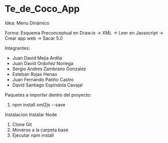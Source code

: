 # Te_de_Coco_App

Idea: Menu Dinámico

Forma: Esquema Preconceptual en Draw.io -> XML -> Leer en Javascript -> Crear app web -> Sacar 5.0

Integrantes:

- Juan David Mejia Ardila
- Juan David Ordoñez Noriega
- Sergio Andres Zambrano Gonzalez
- Esteban Rojas Henao
- Juan Fernando Patiño Castro
- David Santiago Espindola Cavajal

Paquetes a importar dentro del proyecto: 
1. npm install xml2js --save

Instalacion
Instalar Node
1. Clone Git
2. Moverse a la carpeta base
3. Ejecutar npm install
